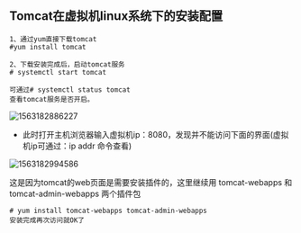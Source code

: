 ## Tomcat在虚拟机linux系统下的安装配置

```shell
1、通过yum直接下载tomcat
#yum install tomcat

2、下载安装完成后，启动tomcat服务
# systemctl start tomcat

可通过# systemctl status tomcat 
查看tomcat服务是否开启。

```

![1563182886227](C:\Users\DH\AppData\Roaming\Typora\typora-user-images\1563182886227.png)



- 此时打开主机浏览器输入虚拟机ip：8080，发现并不能访问下面的界面(虚拟机ip可通过：ip addr 命令查看)

![1563182994586](C:\Users\DH\AppData\Roaming\Typora\typora-user-images\1563182994586.png)

这是因为tomcat的web页面是需要安装插件的，这里继续用 tomcat-webapps 和 tomcat-admin-webapps 两个插件包

```shell
# yum install tomcat-webapps tomcat-admin-webapps
安装完成再次访问就OK了
```

